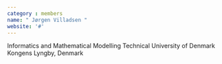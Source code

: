 ```yaml
---
category : members
name: " Jørgen Villadsen " 
website: '#'
---
```

Informatics and Mathematical Modelling
Technical University of Denmark
Kongens Lyngby, Denmark

